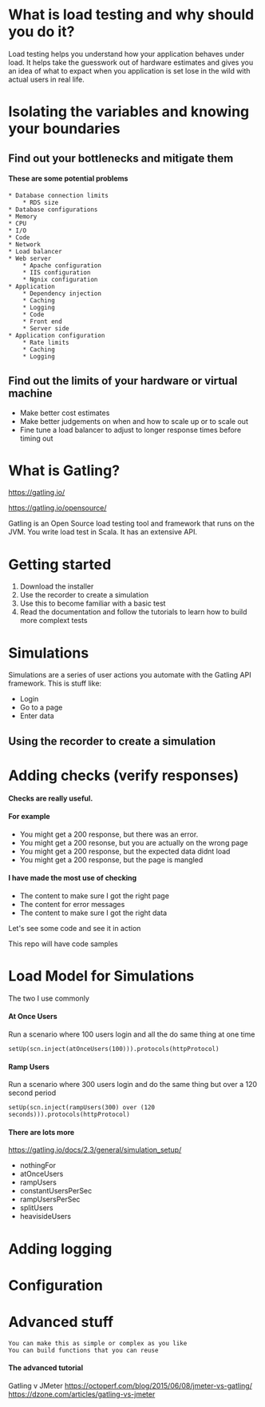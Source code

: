 # What is load testing and why should you do it?

Load testing helps you understand how your application behaves under load. It helps take the guesswork out of hardware estimates and gives you an idea of what to expact when you application is set lose in the wild with actual users in real life.

# Isolating the variables and knowing your boundaries
## Find out your bottlenecks and mitigate them

#### These are some potential problems

    * Database connection limits
        * RDS size
    * Database configurations
    * Memory
    * CPU
    * I/O
    * Code
    * Network
    * Load balancer
    * Web server
        * Apache configuration
        * IIS configuration
        * Ngnix configuration
    * Application
        * Dependency injection
        * Caching
        * Logging
        * Code
        * Front end
        * Server side
    * Application configuration
        * Rate limits
        * Caching
        * Logging

## Find out the limits of your hardware or virtual machine
* Make better cost estimates
* Make better judgements on when and how to scale up or to scale out
* Fine tune a load balancer to adjust to longer response times before timing out

# What is Gatling?
https://gatling.io/

https://gatling.io/opensource/

Gatling is an Open Source load testing tool and framework that runs on the JVM. You write load test in Scala. It has an extensive API.

# Getting started
1. Download the installer
2. Use the recorder to create a simulation
3. Use this to become familiar with a basic test
4. Read the documentation and follow the tutorials to learn how to build more complext tests

# Simulations

Simulations are a series of user actions you automate with the Gatling API framework. This is stuff like:
* Login
* Go to a page
* Enter data

## Using the recorder to create a simulation

# Adding checks (verify responses)
#### Checks are really useful. 

#### For example

* You might get a 200 response, but there was an error.
* You might get a 200 resonse, but you are actually on the wrong page
* You might get a 200 response, but the expected data didnt load
* You might get a 200 response, but the page is mangled

#### I have made the most use of checking
* The content to make sure I got the right page 
* The content for error messages
* The content to make sure I got the right data

Let's see some code and see it in action

This repo will have code samples

# Load Model for Simulations

The two I use commonly

#### At Once Users

Run a scenario where 100 users login and all the do same thing at one time

```setUp(scn.inject(atOnceUsers(100))).protocols(httpProtocol) ```

#### Ramp Users

Run a scenario where 300 users login and do the same thing but over a 120 second period

```setUp(scn.inject(rampUsers(300) over (120 seconds))).protocols(httpProtocol) ```

#### There are lots more
https://gatling.io/docs/2.3/general/simulation_setup/

* nothingFor
* atOnceUsers
* rampUsers
* constantUsersPerSec
* rampUsersPerSec
* splitUsers
* heavisideUsers

# Adding logging

# Configuration

# Advanced stuff
    You can make this as simple or complex as you like
    You can build functions that you can reuse 

#### The advanced tutorial


Gatling v JMeter
https://octoperf.com/blog/2015/06/08/jmeter-vs-gatling/
https://dzone.com/articles/gatling-vs-jmeter
